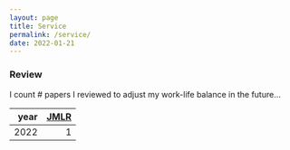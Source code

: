 ```yaml
---
layout: page
title: Service
permalink: /service/
date: 2022-01-21
---
```


### Review

I count # papers I reviewed to adjust my work-life balance in the future...

| year | [JMLR](https://www.jmlr.org/) |
|------------:|------:|
| 2022 |  1 |
